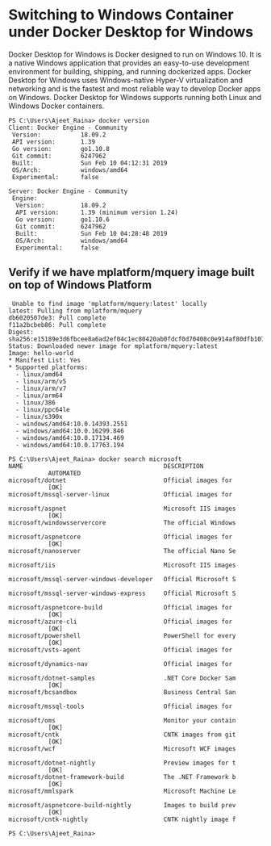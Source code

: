 # Switching to Windows Container under Docker Desktop for Windows

Docker Desktop for Windows is Docker designed to run on Windows 10. It is a native Windows application that provides an easy-to-use development environment for building, shipping, and running dockerized apps. Docker Desktop for Windows uses Windows-native Hyper-V virtualization and networking and is the fastest and most reliable way to develop Docker apps on Windows. 
Docker Desktop for Windows supports running both Linux and Windows Docker containers.

```
PS C:\Users\Ajeet_Raina> docker version
Client: Docker Engine - Community
 Version:           18.09.2
 API version:       1.39
 Go version:        go1.10.8
 Git commit:        6247962
 Built:             Sun Feb 10 04:12:31 2019
 OS/Arch:           windows/amd64
 Experimental:      false

Server: Docker Engine - Community
 Engine:
  Version:          18.09.2
  API version:      1.39 (minimum version 1.24)
  Go version:       go1.10.6
  Git commit:       6247962
  Built:            Sun Feb 10 04:28:48 2019
  OS/Arch:          windows/amd64
  Experimental:     false
  ```
  
 ## Verify if we have mplatform/mquery image built on top of Windows Platform
 
 ```
  Unable to find image 'mplatform/mquery:latest' locally
latest: Pulling from mplatform/mquery
db6020507de3: Pull complete
f11a2bcbeb86: Pull complete
Digest: sha256:e15189e3d6fbcee8a6ad2ef04c1ec80420ab0fdcf0d70408c0e914af80dfb107
Status: Downloaded newer image for mplatform/mquery:latest
Image: hello-world
 * Manifest List: Yes
 * Supported platforms:
   - linux/amd64
   - linux/arm/v5
   - linux/arm/v7
   - linux/arm64
   - linux/386
   - linux/ppc64le
   - linux/s390x
   - windows/amd64:10.0.14393.2551
   - windows/amd64:10.0.16299.846
   - windows/amd64:10.0.17134.469
   - windows/amd64:10.0.17763.194
```



```
PS C:\Users\Ajeet_Raina> docker search microsoft
NAME                                       DESCRIPTION
           AUTOMATED
microsoft/dotnet                           Official images for
           [OK]
microsoft/mssql-server-linux               Official images for

microsoft/aspnet                           Microsoft IIS images
           [OK]
microsoft/windowsservercore                The official Windows

microsoft/aspnetcore                       Official images for
           [OK]
microsoft/nanoserver                       The official Nano Se

microsoft/iis                              Microsoft IIS images

microsoft/mssql-server-windows-developer   Official Microsoft S

microsoft/mssql-server-windows-express     Official Microsoft S

microsoft/aspnetcore-build                 Official images for
           [OK]
microsoft/azure-cli                        Official images for
           [OK]
microsoft/powershell                       PowerShell for every
           [OK]
microsoft/vsts-agent                       Official images for

microsoft/dynamics-nav                     Official images for

microsoft/dotnet-samples                   .NET Core Docker Sam
           [OK]
microsoft/bcsandbox                        Business Central San

microsoft/mssql-tools                      Official images for

microsoft/oms                              Monitor your contain
           [OK]
microsoft/cntk                             CNTK images from git
           [OK]
microsoft/wcf                              Microsoft WCF images

microsoft/dotnet-nightly                   Preview images for t
           [OK]
microsoft/dotnet-framework-build           The .NET Framework b
           [OK]
microsoft/mmlspark                         Microsoft Machine Le

microsoft/aspnetcore-build-nightly         Images to build prev
           [OK]
microsoft/cntk-nightly                     CNTK nightly image f

PS C:\Users\Ajeet_Raina>
```

































































































































































```


  
